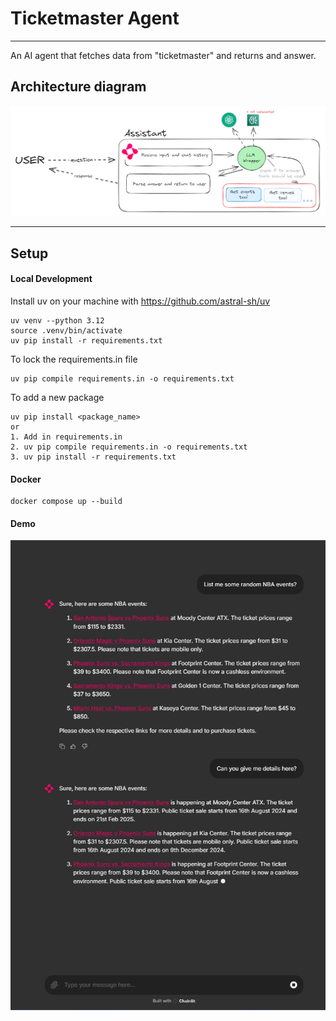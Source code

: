 # Ticketmaster Agent
----

An AI agent that fetches data from "ticketmaster" and returns and answer.

## Architecture diagram

![Architecture diagram](./screenshots/architecture.png)

-------
## Setup

#### Local Development
Install uv on your machine with https://github.com/astral-sh/uv
```
uv venv --python 3.12
source .venv/bin/activate
uv pip install -r requirements.txt
```

To lock the requirements.in file
```
uv pip compile requirements.in -o requirements.txt
```

To add a new package
```
uv pip install <package_name>  
or
1. Add in requirements.in
2. uv pip compile requirements.in -o requirements.txt
3. uv pip install -r requirements.txt

```

#### Docker

```
docker compose up --build
```

#### Demo
![Demo question screengshot](./screenshots/random_events.png)

